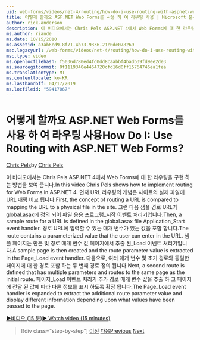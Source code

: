 ```yaml
---
uid: web-forms/videos/net-4/routing/how-do-i-use-routing-with-aspnet-web-forms
title: 어떻게 할까요 ASP.NET Web Forms를 사용 하 여 라우팅 사용 | Microsoft 문서
author: rick-anderson
description: 이 비디오에서는 Chris Pels ASP.NET 4에서 Web Forms에 대 한 라우팅을 구현 하는 방법을 보여 줍니다. 먼저 URL 라우팅의 개념을 p URL 매핑 비교할...
ms.author: riande
ms.date: 10/15/2010
ms.assetid: a3ab6cd9-8f71-4b73-9336-21c0de078269
msc.legacyurl: /web-forms/videos/net-4/routing/how-do-i-use-routing-with-aspnet-web-forms
msc.type: video
ms.openlocfilehash: f5036d780ed4fd0dd8caabbf4badb39fd9ee2de3
ms.sourcegitcommit: 0f1119340e4464720cfd16d0ff15764746ea1fea
ms.translationtype: MT
ms.contentlocale: ko-KR
ms.lasthandoff: 04/17/2019
ms.locfileid: "59417067"
---
```

# <a name="how-do-i-use-routing-with-aspnet-web-forms"></a><span data-ttu-id="70acf-105">어떻게 할까요 ASP.NET Web Forms를 사용 하 여 라우팅 사용</span><span class="sxs-lookup"><span data-stu-id="70acf-105">How Do I: Use Routing with ASP.NET Web Forms?</span></span>

<span data-ttu-id="70acf-106">[Chris Pels](https://twitter.com/chrispels)</span><span class="sxs-lookup"><span data-stu-id="70acf-106">by [Chris Pels](https://twitter.com/chrispels)</span></span>

<span data-ttu-id="70acf-107">이 비디오에서는 Chris Pels ASP.NET 4에서 Web Forms에 대 한 라우팅을 구현 하는 방법을 보여 줍니다.</span><span class="sxs-lookup"><span data-stu-id="70acf-107">In this video Chris Pels shows how to implement routing for Web Forms in ASP.NET 4.</span></span> <span data-ttu-id="70acf-108">먼저 URL 라우팅의 개념은 사이트의 실제 파일에 URL 매핑 비교 됩니다.</span><span class="sxs-lookup"><span data-stu-id="70acf-108">First, the concept of routing a URL is compared to mapping the URL to a physical file in the site.</span></span> <span data-ttu-id="70acf-109">그런 다음 샘플 경로 URL가 global.asax에 정의 되어 파일 응용 프로그램\_시작 이벤트 처리기입니다.</span><span class="sxs-lookup"><span data-stu-id="70acf-109">Then, a sample route for a URL is defined in the global.asax file Application\_Start event handler.</span></span> <span data-ttu-id="70acf-110">경로 URL에 입력할 수 있는 매개 변수가 있는 값을 포함 합니다.</span><span class="sxs-lookup"><span data-stu-id="70acf-110">The route contains a parameterized value that the user can enter in the URL.</span></span> <span data-ttu-id="70acf-111">샘플 페이지는 만든 및 경로 매개 변수 값 페이지에서 추출 된\_Load 이벤트 처리기입니다.</span><span class="sxs-lookup"><span data-stu-id="70acf-111">A sample page is then created and the route parameter value is extracted in the Page\_Load event handler.</span></span> <span data-ttu-id="70acf-112">다음으로, 여러 매개 변수 및 초기 경로와 동일한 페이지에 대 한 경로 포함 하는 두 번째 경로 정의 됩니다.</span><span class="sxs-lookup"><span data-stu-id="70acf-112">Next, a second route is defined that has multiple parameters and routes to the same page as the initial route.</span></span> <span data-ttu-id="70acf-113">페이지\_Load 이벤트 처리기 추가 경로 매개 변수 값을 추출 하 고 페이지에 전달 된 값에 따라 다른 정보를 표시 하도록 확장 됩니다.</span><span class="sxs-lookup"><span data-stu-id="70acf-113">The Page\_Load event handler is expanded to extract the additional route parameter value and display different information depending upon what values have been passed to the page.</span></span>

[<span data-ttu-id="70acf-114">&#9654;비디오 (15 분)</span><span class="sxs-lookup"><span data-stu-id="70acf-114">&#9654; Watch video (15 minutes)</span></span>](https://channel9.msdn.com/Blogs/ASP-NET-Site-Videos/how-do-i-use-routing-with-aspnet-web-forms)

> [!div class="step-by-step"]
> <span data-ttu-id="70acf-115">[이전](aspnet-4-quick-hit-outbound-webforms-routing.md)
> [다음](how-do-i-work-with-urls-in-aspnet-routing.md)</span><span class="sxs-lookup"><span data-stu-id="70acf-115">[Previous](aspnet-4-quick-hit-outbound-webforms-routing.md)
[Next](how-do-i-work-with-urls-in-aspnet-routing.md)</span></span>
